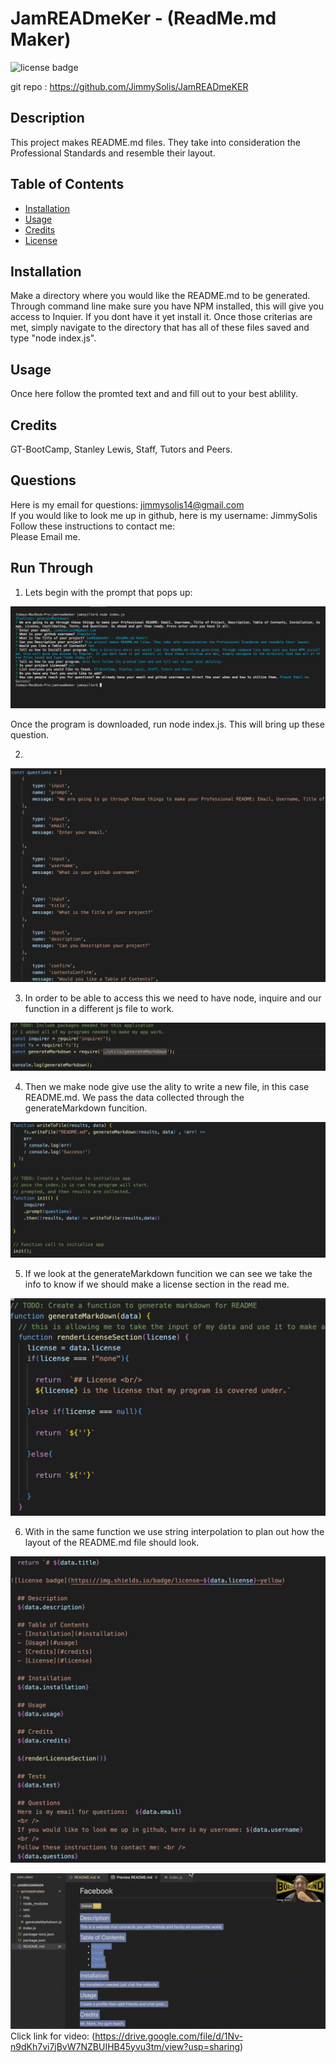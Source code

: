 # JamREADmeKer - (ReadMe.md Maker) 
   
![license badge](https://img.shields.io/badge/license-mit-yellow)

git repo : https://github.com/JimmySolis/JamREADmeKER

  ## Description
  This project makes README.md files. They take into consideration the Professional Standards and resemble their layout.

  ## Table of Contents 
  - [Installation](#installation)
  - [Usage](#usage)
  - [Credits](#credits)
  - [License](#license) 

  ## Installation
  Make a directory where you would like the README.md to be generated. Through command line make sure you have NPM installed, this will give you access to Inquier. If you dont have it yet install it. Once those criterias are met, simply navigate to the directory that has all of these files saved and type "node index.js".

  ## Usage
  Once here follow the promted text and and fill out to your best ablility. 

  ## Credits
  GT-BootCamp, Stanley Lewis, Staff, Tutors and Peers.

  ## Questions
  Here is my email for questions:  jimmysolis14@gmail.com
  <br />
  If you would like to look me up in github, here is my username: JimmySolis
  <br />
  Follow these instructions to contact me: <br />
  Please Email me.

  ## Run Through

 1)  Lets begin with the prompt that pops up:

  ![Prompt](./img/thePrompt.png)

  Once the program is downloaded, run node index.js. This will bring up these question.

 2) 
  ![QuestionsPic](./img/questionsArray.png)

 3) In order to be able to access this we need to have node, inquire and our function in a different js file to work.

 ![Requirments](./img/applicationsNeeded.png)

 4) Then we make node give use the ality to write a new file, in this case README.md. We pass the data collected through the generateMarkdown funcition.

 ![fs.write](./img/funtionToWrite.png)

 5) If we look at the generateMarkdown funcition we can see we take the info to know if we should make a license section in the read me. 
 
 ![generateM](./img/generatingMarkdown.png)

 6) With in the same function we use string interpolation to plan out how the layout of the README.md file should look.

 ![Stringy](./img/stingInterpolation.png)

![Tutorial](./img/Tutorial.png)
Click link for video:
(https://drive.google.com/file/d/1Nv-n9dKh7vi7jBvW7NZBUIHB45yvu3tm/view?usp=sharing)
  